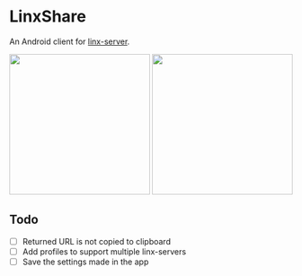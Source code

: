# LinxShare

An Android client for [linx-server](https://github.com/andreimarcu/linx-server).

<a href="https://i.imgur.com/kpyNJnz.png"><img src="https://i.imgur.com/kpyNJnz.png" height="250"></a>
<a href="https://i.imgur.com/h1R3FIu.png"><img src="https://i.imgur.com/h1R3FIu.png" height="250"></a>

## Todo
- [ ] Returned URL is not copied to clipboard
- [ ] Add profiles to support multiple linx-servers
- [ ] Save the settings made in the app
